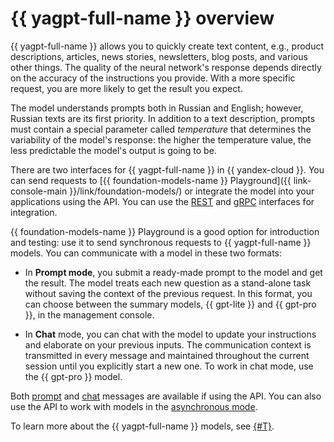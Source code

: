 # {{ yagpt-full-name }} overview

{{ yagpt-full-name }} allows you to quickly create text content, e.g., product descriptions, articles, news stories, newsletters, blog posts, and various other things. The quality of the neural network's response depends directly on the accuracy of the instructions you provide. With a more specific request, you are more likely to get the result you expect.

The model understands prompts both in Russian and English; however, Russian texts are its first priority. In addition to a text description, prompts must contain a special parameter called _temperature_ that determines the variability of the model's response: the higher the temperature value, the less predictable the model's output is going to be.

There are two interfaces for {{ yagpt-full-name }} in {{ yandex-cloud }}. You can send requests to [{{ foundation-models-name }} Playground]({{ link-console-main }}/link/foundation-models/) or integrate the model into your applications using the API. You can use the [REST](../../text-generation/api-ref/index.md) and [gRPC](../../text-generation/api-ref/grpc/index.md) interfaces for integration.

{{ foundation-models-name }} Playground is a good option for introduction and testing: use it to send synchronous requests to {{ yagpt-full-name }} models. You can communicate with a model in these two formats:

* In **Prompt mode**, you submit a ready-made prompt to the model and get the result. The model treats each new question as a stand-alone task without saving the context of the previous request. In this format, you can choose between the summary models, {{ gpt-lite }} and {{ gpt-pro }}, in the management console.

* In **Chat** mode, you can chat with the model to update your instructions and elaborate on your previous inputs. The communication context is transmitted in every message and maintained throughout the current session until you explicitly start a new one. To work in chat mode, use the {{ gpt-pro }} model.

Both [prompt](../../operations/yandexgpt/create-prompt.md) and [chat](../../operations/yandexgpt/create-chat.md) messages are available if using the API. You can also use the API to work with models in the [asynchronous mode](../../operations/yandexgpt/async-request.md).

To learn more about the {{ yagpt-full-name }} models, see [{#T}](models.md).
